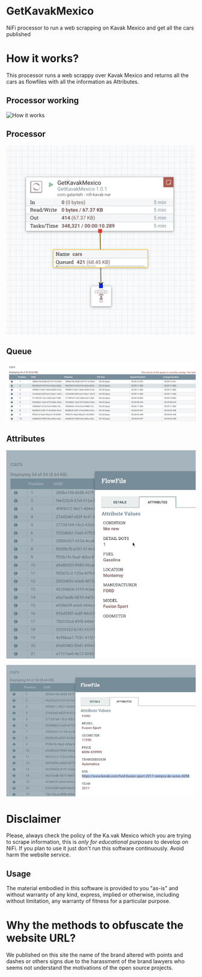 # GetKavakMexico
NiFi processor to run a web scrapping on Kavak Mexico and get all the cars published

# How it works?
This processor runs a web scrappy over Kavak Mexico and returns all the cars as flowfiles with all the information as Attributes.

## Processor working
![How it works](https://github.com/galanteh/GetKavakMexico/blob/master/images/GetKavakMexico.gif?raw=true)

## Processor

![Running](https://github.com/galanteh/GetKavakMexico/blob/master/images/Running.png?raw=true)

## Queue
![Queue](https://github.com/galanteh/GetKavakMexico/blob/master/images/Queue.png?raw=true)

## Attributes
![Attributes](https://github.com/galanteh/GetKavakMexico/blob/master/images/Attributes.png?raw=true)

![Attributes2](https://github.com/galanteh/GetKavakMexico/blob/master/images/Attributes2.png?raw=true)

# Disclaimer
Please, always check the policy of the Ka.vak Mexico which you are trying to scrape information, this is *only for educational purposes* to develop on NiFi. 
If you plan to use it just don't run this software continuously. Avoid harm the website service.

## Usage
The material embodied in this software is provided to you "as-is" and without warranty of any kind, express, implied or otherwise, including without limitation, any warranty of fitness for a particular purpose.

# Why the methods to obfuscate the website URL?
We published on this site the name of the brand altered with points and dashes or others signs due to the harassment of the brand lawyers who seems not understand the motivations of the open source projects. 
